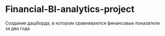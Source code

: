 # Financial-BI-analytics-project
Создание дашборда, в котором сравниваются финансовые показатели за два года
